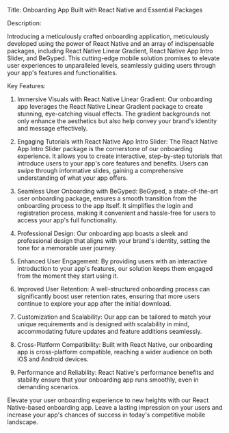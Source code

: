 
Title: Onboarding App Built with React Native and Essential Packages


Description:

Introducing a meticulously crafted onboarding application, meticulously developed using the power of React Native and an array of indispensable packages, including React Native Linear Gradient, React Native App Intro Slider, and BeGyped. This cutting-edge mobile solution promises to elevate user experiences to unparalleled levels, seamlessly guiding users through your app's features and functionalities.


Key Features:


1. Immersive Visuals with React Native Linear Gradient: Our onboarding app leverages the React Native Linear Gradient package to create stunning, eye-catching visual effects. The gradient backgrounds not only enhance the aesthetics but also help convey your brand's identity and message effectively.

2. Engaging Tutorials with React Native App Intro Slider: The React Native App Intro Slider package is the cornerstone of our onboarding experience. It allows you to create interactive, step-by-step tutorials that introduce users to your app's core features and benefits. Users can swipe through informative slides, gaining a comprehensive understanding of what your app offers.

3. Seamless User Onboarding with BeGyped: BeGyped, a state-of-the-art user onboarding package, ensures a smooth transition from the onboarding process to the app itself. It simplifies the login and registration process, making it convenient and hassle-free for users to access your app's full functionality.


4. Professional Design: Our onboarding app boasts a sleek and professional design that aligns with your brand's identity, setting the tone for a memorable user journey.

5. Enhanced User Engagement: By providing users with an interactive introduction to your app's features, our solution keeps them engaged from the moment they start using it.

6. Improved User Retention: A well-structured onboarding process can significantly boost user retention rates, ensuring that more users continue to explore your app after the initial download.

7. Customization and Scalability: Our app can be tailored to match your unique requirements and is designed with scalability in mind, accommodating future updates and feature additions seamlessly.

8. Cross-Platform Compatibility: Built with React Native, our onboarding app is cross-platform compatible, reaching a wider audience on both iOS and Android devices.

9. Performance and Reliability: React Native's performance benefits and stability ensure that your onboarding app runs smoothly, even in demanding scenarios.


Elevate your user onboarding experience to new heights with our React Native-based onboarding app. Leave a lasting impression on your users and increase your app's chances of success in today's competitive mobile landscape. 
